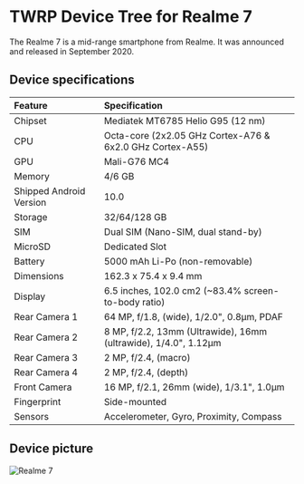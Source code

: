 # TWRP Device Tree for Realme 7

The Realme 7 is a mid-range smartphone from Realme. It was announced and released in September 2020.

## Device specifications

| Feature                 | Specification                                                   |
| :---------------------- | :---------------------------------------------------------------|
| Chipset                 | Mediatek MT6785 Helio G95 (12 nm)                               |
| CPU                     | Octa-core (2x2.05 GHz Cortex-A76 & 6x2.0 GHz Cortex-A55)        |
| GPU                     | Mali-G76 MC4                                                    |
| Memory                  | 4/6 GB                                                          |
| Shipped Android Version | 10.0                                                            |
| Storage                 | 32/64/128 GB                                                    |
| SIM                     | Dual SIM (Nano-SIM, dual stand-by)                              |
| MicroSD                 | Dedicated Slot                                                  |
| Battery                 | 5000 mAh Li-Po (non-removable)                                  |
| Dimensions              | 162.3 x 75.4 x 9.4 mm                                           |
| Display                 | 6.5 inches, 102.0 cm2 (~83.4% screen-to-body ratio)             |
| Rear Camera 1           | 64 MP, f/1.8, (wide), 1/2.0", 0.8µm, PDAF                       |
| Rear Camera 2           | 8 MP, f/2.2, 13mm (Ultrawide), 16mm (ultrawide), 1/4.0", 1.12µm |
| Rear Camera 3           | 2 MP, f/2.4, (macro)                                            |
| Rear Camera 4           | 2 MP, f/2.4, (depth)                                            |
| Front Camera            | 16 MP, f/2.1, 26mm (wide), 1/3.1", 1.0µm                        |
| Fingerprint             | Side-mounted                                                    |
| Sensors                 | Accelerometer, Gyro, Proximity, Compass                         |

## Device picture

![Realme 7](https://fdn2.gsmarena.com/vv/pics/realme/realme-7-1.jpg)

